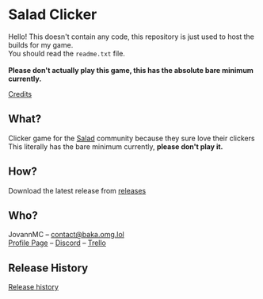 # Salad Clicker

Hello! This doesn't contain any code, this repository is just used to host the builds for my game.<br/>
You should read the `readme.txt` file. <br/><br/>
**Please don't actually play this game, this has the absolute bare minimum currently.**

[Credits](CREDITS.md)

## What?

Clicker game for the [Salad](https://salad.com) community because they sure love their clickers<br/>
This literally has the bare minimum currently, **please don't play it.**<br/>

## How?
Download the latest release from [releases](https://github.com/JovannMC/salad-clicker/releases)

## Who?

JovannMC – contact@baka.omg.lol<br/>
[Profile Page](https://baka.omg.lol) – [Discord](https://baka.omg.lol/scdiscord) – [Trello](https://baka.omg.lol/sctrello)

## Release History
[Release history](RELEASES.md)
